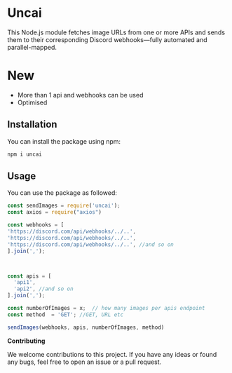 # Uncai

This Node.js module fetches image URLs from one or more APIs and sends them to their corresponding Discord webhooks—fully automated and parallel-mapped.

# New

* More than 1 api and webhooks can be used
* Optimised





## Installation

You can install the package using npm:
```js
npm i uncai
```


## Usage

You can use the package as followed:

```javascript
const sendImages = require('uncai');
const axios = require("axios")

const webhooks = [
'https://discord.com/api/webhooks/../..',
'https://discord.com/api/webhooks/../..',
'https://discord.com/api/webhooks/../..', //and so on
].join(',');



const apis = [
  'api1',
  'api2', //and so on
].join(',');

const numberOfImages = x;  // how many images per apis endpoint
const method  = 'GET'; //GET, URL etc 

sendImages(webhooks, apis, numberOfImages, method)

```

**Contributing**

We welcome contributions to this project. If you have any ideas or found any bugs, feel free to open an issue or a pull request.

